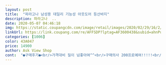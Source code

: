 ```yaml
---
layout: post 
title:  "파라고나 남성용 데일리 기능성 아웃도어 등산바지" 
description: 파라고나  ..
date: 2020-05-07 04:46:18 
img: https://static.coupangcdn.com/image/retail/images/2020/02/29/16/2/3f84e9cb-5ebd-4edf-ad5a-05f6ee821cbf.jpg 
linkUrl: https://link.coupang.com/re/AFFSDP?lptag=AF3600438&subid=ahnPublicAsk&pageKey=1319217429&itemId=2339336643&vendorItemId=70335937245&traceid=V0-113-81d8aa4d15f3041e 
categories: [1006] 
color: 43A047 
price: 14900 
author: Ask View Shop 
cont:  "●구매후기●<br/>가격대비 질이 넘좋아여^^<br/>구매의사 200프로예여!!!!!<br/>남편 등산복으로 구매했는데<br/>등산복 구매하실분들 강추해여~~^^<br/>등산복으로 넘좋다고 다른색도 구매해달라네여~~<br/>등산복으로 딱  좋아여~~^^<br/>등산할때 입으려고샀는데<br/>바지 재질이 넘좋아여.<br/><br/>봄등산복 강추!!!!<br/>부들부들하고 착용감이 넘 좋아요.<br/><br/>슬슬 날씨도 풀리고해서 등산복을 검색하다가<br/>우연히 구매하게되었어요.<br/><br/>입어보니 넘편하고 질이 좋다네요.<br/><br/>재구매의사 100프로 입니다^^<br/>착용감이 넘좋고 편해여~~^^<br/>품질이 기대이상이예요~<br/>" 
---
```

